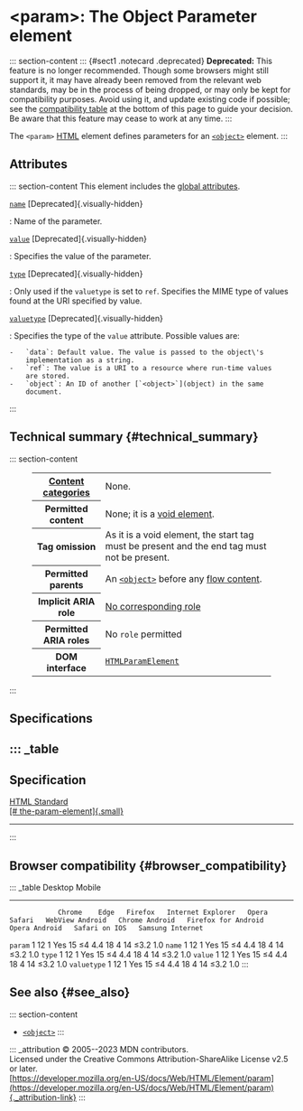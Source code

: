 

# \<param\>: The Object Parameter element



::: section-content
::: {#sect1 .notecard .deprecated}
**Deprecated:** This feature is no longer recommended. Though some
browsers might still support it, it may have already been removed from
the relevant web standards, may be in the process of being dropped, or
may only be kept for compatibility purposes. Avoid using it, and update
existing code if possible; see the [compatibility
table](#browser_compatibility) at the bottom of this page to guide your
decision. Be aware that this feature may cease to work at any time.
:::

The `<param>` [HTML](../index) element defines parameters for an
[`<object>`](object) element.
:::

## Attributes

::: section-content
This element includes the [global attributes](../global_attributes).

[`name`](#name) [Deprecated]{.visually-hidden}

:   Name of the parameter.

[`value`](#value) [Deprecated]{.visually-hidden}

:   Specifies the value of the parameter.

[`type`](#type) [Deprecated]{.visually-hidden}

:   Only used if the `valuetype` is set to `ref`. Specifies the MIME
    type of values found at the URI specified by value.

[`valuetype`](#valuetype) [Deprecated]{.visually-hidden}

:   Specifies the type of the `value` attribute. Possible values are:

    -   `data`: Default value. The value is passed to the object\'s
        implementation as a string.
    -   `ref`: The value is a URI to a resource where run-time values
        are stored.
    -   `object`: An ID of another [`<object>`](object) in the same
        document.
:::

## Technical summary {#technical_summary}

::: section-content
<figure class="table-container">
<div class="_table">
<table class="properties">
<tbody>
<tr class="odd">
<th scope="row"><a href="../content_categories">Content
categories</a></th>
<td>None.</td>
</tr>
<tr class="even">
<th scope="row">Permitted content</th>
<td>None; it is a <a
href="https://developer.mozilla.org/en-US/docs/Glossary/Void_element">void
element</a>.</td>
</tr>
<tr class="odd">
<th scope="row">Tag omission</th>
<td>As it is a void element, the start tag must be present and the end
tag must not be present.</td>
</tr>
<tr class="even">
<th scope="row">Permitted parents</th>
<td>An <a href="object"><code>&lt;object&gt;</code></a> before any <a
href="../content_categories#flow_content">flow content</a>.</td>
</tr>
<tr class="odd">
<th scope="row">Implicit ARIA role</th>
<td><a href="https://www.w3.org/TR/html-aria/#dfn-no-corresponding-role"
target="_blank">No corresponding role</a></td>
</tr>
<tr class="even">
<th scope="row">Permitted ARIA roles</th>
<td>No <code>role</code> permitted</td>
</tr>
<tr class="odd">
<th scope="row">DOM interface</th>
<td><a
href="https://developer.mozilla.org/en-US/docs/Web/API/HTMLParamElement"><code>HTMLParamElement</code></a></td>
</tr>
</tbody>
</table>

</figure>
:::

## Specifications

::: _table
  -----------------------------------------------------------------------------------------------------
  Specification
  -----------------------------------------------------------------------------------------------------
  [HTML Standard\
  [\#
  the-param-element]{.small}](https://html.spec.whatwg.org/multipage/obsolete.html#the-param-element)

  -----------------------------------------------------------------------------------------------------
:::

## Browser compatibility {#browser_compatibility}

::: _table
                Desktop                                                         Mobile                                                                                   
  ------------- --------- ------ --------- ------------------- ------- -------- ----------------- ---------------- --------------------- --------------- --------------- ------------------
                Chrome    Edge   Firefox   Internet Explorer   Opera   Safari   WebView Android   Chrome Android   Firefox for Android   Opera Android   Safari on IOS   Samsung Internet
  `param`       1         12     1         Yes                 15      ≤4       4.4               18               4                     14              ≤3.2            1.0
  `name`        1         12     1         Yes                 15      ≤4       4.4               18               4                     14              ≤3.2            1.0
  `type`        1         12     1         Yes                 15      ≤4       4.4               18               4                     14              ≤3.2            1.0
  `value`       1         12     1         Yes                 15      ≤4       4.4               18               4                     14              ≤3.2            1.0
  `valuetype`   1         12     1         Yes                 15      ≤4       4.4               18               4                     14              ≤3.2            1.0
:::

## See also {#see_also}

::: section-content
-   [`<object>`](object)
:::

::: _attribution
© 2005--2023 MDN contributors.\
Licensed under the Creative Commons Attribution-ShareAlike License v2.5
or later.\
[https://developer.mozilla.org/en-US/docs/Web/HTML/Element/param](https://developer.mozilla.org/en-US/docs/Web/HTML/Element/param){._attribution-link}
:::
